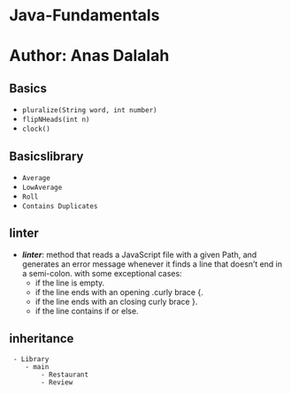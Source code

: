 # Java-Fundamentals

# Author: Anas Dalalah 


## Basics

- `pluralize(String word, int number)`
- `flipNHeads(int n)`
- `clock()`

## Basicslibrary

- `Average`
- `LowAverage`
- `Roll`
- `Contains Duplicates`

##  linter

- **_linter_**: method that reads a JavaScript file with a given Path, and generates an error message whenever it finds a line that doesn’t end in a semi-colon. with some exceptional cases:
  - if the line is empty.
  - if the line ends with an opening .curly brace {.
  - if the line ends with an closing curly brace }.
  - if the line contains if or else.

## inheritance
     - Library
        - main
            - Restaurant       
            - Review       